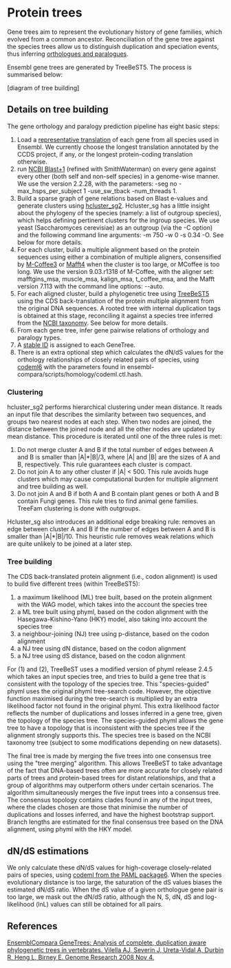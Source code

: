 # Protein trees

Gene trees aim to represent the evolutionary history of gene families, which evolved from a common ancestor. Reconciliation of the gene tree against the species trees allow us to distinguish duplication and speciation events, thus inferring [orthologues and paralogues](homology_types.md). 

Ensembl gene trees are generated by TreeBeST5. The process is summarised below:

[diagram of tree building]

## Details on tree building

The gene orthology and paralogy prediction pipeline has eight basic steps:

1. Load a [representative translation](http://www.ensembl.org/Help/Glossary?id=346) of each gene from all species used in Ensembl. We currently choose the longest translation annotated by the CCDS project, if any, or the longest protein-coding translation otherwise.
2. run [NCBI Blast+1](http://europepmc.org/abstract/MED/20003500) (refined with SmithWaterman) on every gene against every other (both self and non-self species) in a genome-wise manner. We use the version 2.2.28, with the parameters: -seg no -max_hsps_per_subject 1 -use_sw_tback -num_threads 1.
3. Build a sparse graph of gene relations based on Blast e-values and generate clusters using [hcluster_sg2](https://sourceforge.net/p/treesoft/code/HEAD/tree/). Hcluster_sg has a little insight about the phylogeny of the species (namely: a list of outgroup species), which helps defining pertinent clusters for the ingroup species. We use yeast (Saccharomyces cerevisiae) as an outgroup (via the -C option) and the following command line arguments: -m 750 -w 0 -s 0.34 -O. See below for more details.
4. For each cluster, build a multiple alignment based on the protein sequences using either a combination of multiple aligners, consensified by [M-Coffee3](http://www.tcoffee.org/Projects/mcoffee/) or [Mafft4](http://mafft.cbrc.jp/alignment/software/) when the cluster is too large, or MCoffee is too long. We use the version 9.03.r1318 of M-Coffee, with the aligner set: mafftgins_msa, muscle_msa, kalign_msa, t_coffee_msa, and the Mafft version 7.113 with the command line options: --auto.
5. For each aligned cluster, build a phylogenetic tree using [TreeBeST5](https://github.com/Ensembl/treebest) using the CDS back-translation of the protein multiple alignment from the original DNA sequences. A rooted tree with internal duplication tags is obtained at this stage, reconciling it against a species tree inferred from the [NCBI taxonomy](https://www.ncbi.nlm.nih.gov/taxonomy). See below for more details.
6. From each gene tree, infer gene pairwise relations of orthology and paralogy types.
7. A [stable ID](gene_tree_stable_id.md) is assigned to each GeneTree.
8. There is an extra optional step which calculates the dN/dS values for the orthology relationships of closely related pairs of species, using [codeml6](http://abacus.gene.ucl.ac.uk/software/paml.html) with the parameters found in ensembl-compara/scripts/homology/codeml.ctl.hash.

### Clustering

hcluster_sg2 performs hierarchical clustering under mean distance. It reads an input file that describes the similarity between two sequences, and groups two nearest nodes at each step. When two nodes are joined, the distance between the joined node and all the other nodes are updated by mean distance. This procedure is iterated until one of the three rules is met:

1. Do not merge cluster A and B if the total number of edges between A and B is smaller than |A|*|B|/3, where |A| and |B| are the sizes of A and B, respectively. This rule guarantees each cluster is compact.
2. Do not join A to any other cluster if |A| < 500. This rule avoids huge clusters which may cause computational burden for multiple alignment and tree building as well.
3. Do not join A and B if both A and B contain plant genes or both A and B contain Fungi genes. This rule tries to find animal gene families. TreeFam clustering is done with outgroups.

Hcluster_sg also introduces an additional edge breaking rule: removes an edge between cluster A and B if the number of edges between A and B is smaller than |A|*|B|/10. This heuristic rule removes weak relations which are quite unlikely to be joined at a later step.

### Tree building

The CDS back-translated protein alignment (i.e., codon alignment) is used to build five different trees (within TreeBeST5):

1. a maximum likelihood (ML) tree built, based on the protein alignment with the WAG model, which takes into the account the species tree
2. a ML tree built using phyml, based on the codon alignment with the Hasegawa-Kishino-Yano (HKY) model, also taking into account the species tree
3. a neighbour-joining (NJ) tree using p-distance, based on the codon alignment
4. a NJ tree using dN distance, based on the codon alignment
5. a NJ tree using dS distance, based on the codon alignment

For (1) and (2), TreeBeST uses a modified version of phyml release 2.4.5 which takes an input species tree, and tries to build a gene tree that is consistent with the topology of the species tree. This "species-guided" phyml uses the original phyml tree-search code. However, the objective function maximised during the tree-search is multiplied by an extra likelihood factor not found in the original phyml. This extra likelihood factor reflects the number of duplications and losses inferred in a gene tree, given the topology of the species tree. The species-guided phyml allows the gene tree to have a topology that is inconsistent with the species tree if the alignment strongly supports this. The species tree is based on the NCBI taxonomy tree (subject to some modifications depending on new datasets).

The final tree is made by merging the five trees into one consensus tree using the "tree merging" algorithm. This allows TreeBeST to take advantage of the fact that DNA-based trees often are more accurate for closely related parts of trees and protein-based trees for distant relationships, and that a group of algorithms may outperform others under certain scenarios. The algorithm simultaneously merges the five input trees into a consensus tree. The consensus topology contains clades found in any of the input trees, where the clades chosen are those that minimise the number of duplications and losses inferred, and have the highest bootstrap support. Branch lengths are estimated for the final consensus tree based on the DNA alignment, using phyml with the HKY model.

## dN/dS estimations

We only calculate these dN/dS values for high-coverage closely-related pairs of species, using [codeml from the PAML package6](http://abacus.gene.ucl.ac.uk/software/paml.html). When the species evolutionary distance is too large, the saturation of the dS values biases the estimated dN/dS ratio. When the dS value of a given orthologue gene pair is too large, we mask out the dN/dS ratio, although the N, S, dN, dS and log-likelihood (lnL) values can still be obtained for all pairs.

## References

[EnsemblCompara GeneTrees: Analysis of complete, duplication aware phylogenetic trees in vertebrates. Vilella AJ, Severin J, Ureta-Vidal A, Durbin R, Heng L, Birney E. Genome Research 2008 Nov 4.](http://europepmc.org/articles/PMC2652215)
